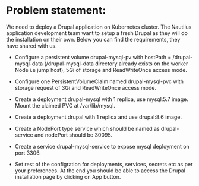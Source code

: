 # **Problem statement:**
We need to deploy a Drupal application on Kubernetes cluster. The Nautilus application development team want to setup a fresh Drupal as they will do the installation on their own. Below you can find the requirements, they have shared with us.



- Configure a persistent volume drupal-mysql-pv with hostPath = /drupal-mysql-data (/drupal-mysql-data directory already exists on the worker Node i.e jump host), 5Gi of storage and ReadWriteOnce access mode.


- Configure one PersistentVolumeClaim named drupal-mysql-pvc with storage request of 3Gi and ReadWriteOnce access mode.

- Create a deployment drupal-mysql with 1 replica, use mysql:5.7 image. Mount the claimed PVC at /var/lib/mysql.


- Create a deployment drupal with 1 replica and use drupal:8.6 image.


- Create a NodePort type service which should be named as drupal-service and nodePort should be 30095.


- Create a service drupal-mysql-service to expose mysql deployment on port 3306.


- Set rest of the configration for deployments, services, secrets etc as per your preferences. At the end you should be able to access the Drupal installation page by clicking on App button.